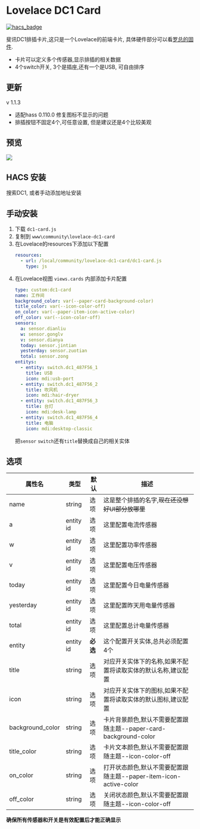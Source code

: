 <!--
 * @Author        : fineemb
 * @Github        : https://github.com/fineemb
 * @Description   : 
 * @Date          : 2020-02-16 22:33:53
 * @LastEditors   : fineemb
 * @LastEditTime  : 2020-05-21 00:17:58
 -->

# Lovelace DC1 Card

[![hacs_badge](https://img.shields.io/badge/HACS-Default-orange.svg)](https://github.com/custom-components/hacs)

斐讯DC1排插卡片,这只是一个Lovelace的前端卡片, 具体硬件部分可以看[罗总的固件](https://github.com/qlwz/esp_dc1).

+ 卡片可以定义多个传感器,显示排插的相关数据
+ 4个switch开关, 3个是插座,还有一个是USB, 可自由排序
## 更新
v 1.1.3 
+ 适配hass 0.110.0 修复图标不显示的问题
+ 排插按钮不固定4个,可任意设置, 但是建议还是4个比较美观
## 预览
![](https://bbs.hassbian.com/data/attachment/forum/202002/19/234739uawn9uwjyw8uwzu5.gif)

## HACS 安装
搜索DC1, 或者手动添加地址安装
## 手动安装
1. 下载 `dc1-card.js`
1. 复制到 `www\community\lovelace-dc1-card`
1. 在Lovelace的resources下添加以下配置
    ``` yaml
    resources:
      - url: /local/community/lovelace-dc1-card/dc1-card.js
        type: js
    ```
1. 在Lovelace视图 `views.cards` 内部添加卡片配置
    ```yaml
    type: custom:dc1-card
    name: 工作间
    background_color: var(--paper-card-background-color)
    title_color: var(--icon-color-off)
    on_color: var(--paper-item-icon-active-color)
    off_color: var(--icon-color-off)
    sensors:
      a: sensor.dianliu
      w: sensor.gonglv
      v: sensor.dianya
      today: sensor.jintian
      yesterday: sensor.zuotian
      total: sensor.zong
    entitys: 
      - entity: switch.dc1_487F56_1
        title: USB
        icon: mdi:usb-port
      - entity: switch.dc1_487F56_2
        title: 吹风机
        icon: mdi:hair-dryer
      - entity: switch.dc1_487F56_3
        title: 台灯
        icon: mdi:desk-lamp
      - entity: switch.dc1_487F56_4
        title: 电脑
        icon: mdi:desktop-classic
    ```
    把`sensor` `switch`还有`title`替换成自己的相关实体

## 选项

| 属性名 | 类型 | 默认 | 描述
| ---- | ---- | ------- | -----------
| name | string | 选项 | 这是整个排插的名字,~~现在还没想好UI部分放哪里~~
| a | entity id | 选项 | 这里配置电流传感器
| w | entity id | 选项 | 这里配置功率传感器
| v | entity id | 选项 | 这里配置电压传感器
| today | entity id | 选项 | 这里配置今日电量传感器
| yesterday | entity id | 选项 | 这里配置昨天用电量传感器
| total | entity id | 选项 | 这里配置总计电量传感器
| entity | entity id | **必选** | 这个配置开关实体,总共必须配置4个
| title | string | 选项 | 对应开关实体下的名称,如果不配置将读取实体的默认名称,建议配置
| icon | string | 选项 | 对应开关实体下的图标,如果不配置将读取实体的默认图标,建议配置
| background_color | string | 选项 | 卡片背景颜色,默认不需要配置跟随主题--paper-card-background-color
| title_color | string | 选项 | 卡片文本颜色,默认不需要配置跟随主题--icon-color-off
| on_color | string | 选项 | 打开状态颜色,默认不需要配置跟随主题--paper-item-icon-active-color
| off_color | string | 选项 | 关闭状态颜色,默认不需要配置跟随主题--icon-color-off

**确保所有传感器和开关是有效配置后才能正确显示**


